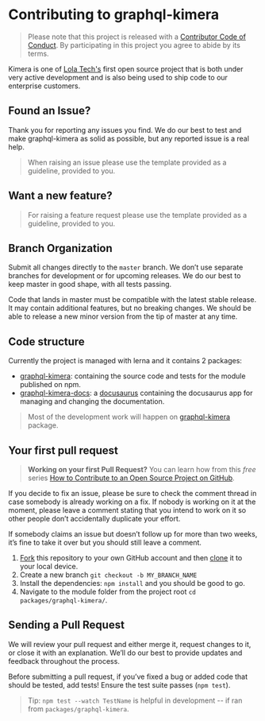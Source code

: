# Contributing to graphql-kimera

> Please note that this project is released with a [Contributor Code of Conduct](./CODE_OF_CONDUCT.md). By participating in this project you agree to abide by its terms.

Kimera is one of [Lola Tech's](https://www.lola.tech) first open source project that is both under very active development and is also being used to ship code to our enterprise customers.

## Found an Issue?

Thank you for reporting any issues you find. We do our best to test and make graphql-kimera as solid as possible, but any reported issue is a real help.

> When raising an issue please use the template provided as a guideline, provided to you.

## Want a new feature?

> For raising a feature request please use the template provided as a guideline, provided to you.

## Branch Organization

Submit all changes directly to the `master` branch. We don’t use separate branches for development or for upcoming releases. We do our best to keep master in good shape, with all tests passing.

Code that lands in master must be compatible with the latest stable release. It may contain additional features, but no breaking changes. We should be able to release a new minor version from the tip of master at any time.

## Code structure

Currently the project is managed with lerna and it contains 2 packages:

- [graphql-kimera](https://github.com/lola-tech/graphql-kimera/tree/master/packages/graphql-kimera): containing the source code and tests for the module published on npm.
- [graphql-kimera-docs](https://github.com/lola-tech/graphql-kimera/tree/master/packages/graphql-kimera-docs): a [docusaurus](https://v2.docusaurus.io/) containing the docusaurus app for managing and changing the documentation.

> Most of the development work will happen on [graphql-kimera](https://github.com/lola-tech/graphql-kimera/tree/master/packages/graphql-kimera) package.

## Your first pull request

> **Working on your first Pull Request?** You can learn how from this _free_ series [How to Contribute to an Open Source Project on GitHub](https://egghead.io/series/how-to-contribute-to-an-open-source-project-on-github).

If you decide to fix an issue, please be sure to check the comment thread in case somebody is already working on a fix. If nobody is working on it at the moment, please leave a comment stating that you intend to work on it so other people don’t accidentally duplicate your effort.

If somebody claims an issue but doesn’t follow up for more than two weeks, it’s fine to take it over but you should still leave a comment.

1. [Fork](https://help.github.com/articles/fork-a-repo/) this repository to your own GitHub account and then [clone](https://help.github.com/articles/cloning-a-repository/) it to your local device.
2. Create a new branch `git checkout -b MY_BRANCH_NAME`
3. Install the dependencies: `npm install` and you should be good to go.
4. Navigate to the module folder from the project root `cd packages/graphql-kimera/`.

## Sending a Pull Request

We will review your pull request and either merge it, request changes to it, or close it with an explanation. We’ll do our best to provide updates and feedback throughout the process.

Before submitting a pull request, if you’ve fixed a bug or added code that should be tested, add tests! Ensure the test suite passes (`npm test`).

> Tip: `npm test --watch TestName` is helpful in development -- if ran from `packages/graphql-kimera`.
